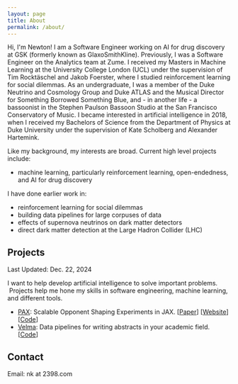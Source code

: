 ```yaml
---
layout: page
title: About
permalink: /about/
---
```

Hi, I'm Newton! I am a Software Engineer working on AI for drug discovery at GSK (formerly known as GlaxoSmithKline). Previously, I was a Software Engineer on the Analytics team at Zume. I received my Masters in Machine Learning at the University College London (UCL) under the supervision of Tim Rocktäschel and Jakob Foerster, where I studied reinforcement learning for social dilemmas. As an undergraduate, I was a member of the Duke Neutrino and Cosmology Group and Duke ATLAS and the Musical Director for Something Borrowed Something Blue, and  - in another life - a bassoonist in the Stephen Paulson Bassoon Studio at the San Francisco Conservatory of Music. I became interested in artificial intelligence in 2018, when I received my Bachelors of Science from the Department of Physics at Duke University under the supervision of Kate Scholberg and Alexander Hartemink. 

Like my background, my interests are broad. Current high level projects include:

- machine learning, particularly reinforcement learning, open-endedness, and AI for drug discovery 

I have done earlier work in:

- reinforcement learning for social dilemmas 
- building data pipelines for large corpuses of data
- effects of supernova neutrinos on dark matter detectors
- direct dark matter detection at the Large Hadron Collider (LHC)

## Projects
Last Updated: Dec. 22, 2024

I want to help develop artificial intelligence to solve important problems.  Projects help me hone my skills in software engineering, machine learning, and different tools.
- [PAX](https://github.com/ucl-dark/pax): Scalable Opponent Shaping Experiments in JAX. [[Paper](https://arxiv.org/abs/2312.12568)] [[Website](https://sites.google.com/view/scale-os/)] [[Code](https://github.com/ucl-dark/pax)]
- [Velma](https://github.com/newtonkwan/Velma): Data pipelines for writing abstracts in your academic field. [[Code](https://github.com/newtonkwan/Velma)]

## Contact
Email: nk at 2398.com  
<link rel="stylesheet" href="https://cdnjs.cloudflare.com/ajax/libs/font-awesome/5.15.4/css/all.min.css">
<div>
  <a href="https://twitter.com/newton_kwan" target="_blank" style="color: black;"><i class="fab fa-twitter fa-2x"></i></a>
  <a href="https://linkedin.com/in/newtonkwan" target="_blank" style="color: black;"><i class="fab fa-linkedin fa-2x"></i></a>
  <a href="https://github.com/newtonkwan" target="_blank" style="color: black;"><i class="fab fa-github fa-2x"></i></a>
  <a href="https://scholar.google.com/citations?hl=en&user=Q4CTf7MAAAAJ&view_op=list_works&gmla=AJsN-F4N6koAF6qkGVFR0hmaUVZ1ChLumnCU-l8fxONRLWXNQGzQVnlxi9vpKhiQpdMCI0hkbL3vPZPWYVKZBCuz-wvsd9ARKusamMN29AQOAOFFBaUaO0w" target="_blank" style="color: black;"><i class="fas fa-graduation-cap fa-2x"></i></a>
</div>